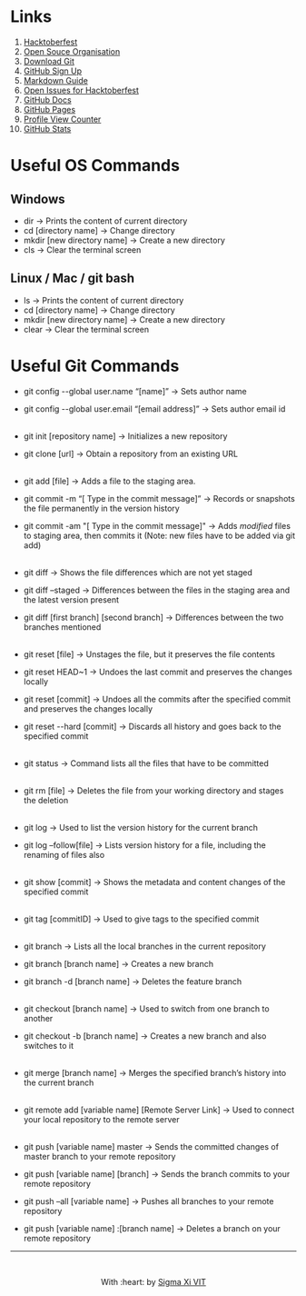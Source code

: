 # Links
1. [Hacktoberfest](https://hacktoberfest.digitalocean.com/)
2. [Open Souce Organisation](https://opensource.org/)
3. [Download Git](https://git-scm.com/downloads)
4. [GitHub Sign Up](https://github.com/signup)
5. [Markdown Guide](https://www.markdownguide.org/basic-syntax/)
6. [Open Issues for Hacktoberfest](https://github.com/search?q=hacktoberfest&state=open&type=Issues)
7. [GitHub Docs](https://docs.github.com/en)
8. [GitHub Pages](https://docs.github.com/en/pages)
9. [Profile View Counter](https://github.com/antonkomarev/github-profile-views-counter)
10. [GitHub Stats](https://github.com/anuraghazra/github-readme-stats)



# Useful OS Commands

## Windows

* dir → Prints the content of current directory
* cd [directory name] → Change directory
* mkdir [new directory name] → Create a new directory
* cls → Clear the terminal screen

## Linux / Mac / git bash

* ls → Prints the content of current directory
* cd [directory name] → Change directory
* mkdir [new directory name] → Create a new directory
* clear → Clear the terminal screen

# Useful Git Commands

* git config --global user.name “[name]” → Sets author name
* git config --global user.email “[email address]” → Sets author email id
<br><br>

* git init [repository name] → Initializes a new repository
* git clone [url] → Obtain a repository from an existing URL
<br><br>

* git add [file] → Adds a file to the staging area.

* git commit -m “[ Type in the commit message]” → Records or snapshots the file permanently in the version history
* git commit -am "[ Type in the commit message]" → Adds *modified* files to staging area, then commits it (Note: new files have to be added via git add)
<br><br>

* git diff → Shows the file differences which are not yet staged
* git diff –staged → Differences between the files in the staging area and the latest version present
* git diff [first branch] [second branch] → Differences between the two branches mentioned
<br><br>

* git reset [file] → Unstages the file, but it preserves the file contents
* git reset HEAD~1 → Undoes the last commit and preserves the changes locally
* git reset [commit] → Undoes all the commits after the specified commit and preserves the changes locally
* git reset --hard [commit] → Discards all history and goes back to the specified commit
<br><br>

* git status → Command lists all the files that have to be committed
<br><br>

* git rm [file] → Deletes the file from your working directory and stages the deletion
<br><br>

* git log → Used to list the version history for the current branch
* git log –follow[file] → Lists version history for a file, including the renaming of files also
<br><br>

* git show [commit] → Shows the metadata and content changes of the specified commit
<br><br>

* git tag [commitID] → Used to give tags to the specified commit
<br><br>

* git branch → Lists all the local branches in the current repository
* git branch [branch name] → Creates a new branch
* git branch -d [branch name] → Deletes the feature branch
<br><br>

* git checkout [branch name] → Used to switch from one branch to another
* git checkout -b [branch name] → Creates a new branch and also switches to it
<br><br>

* git merge [branch name] → Merges the specified branch’s history into the current branch
<br><br>

* git remote add [variable name] [Remote Server Link] → Used to connect your local repository to the remote server
<br><br>

* git push [variable name] master → Sends the committed changes of master branch to your remote repository
* git push [variable name] [branch] → Sends the branch commits to your remote repository
* git push –all [variable name] → Pushes all branches to your remote repository
* git push [variable name] :[branch name] → Deletes a branch on your remote repository

<hr>
<br>
<p align="center">
	With :heart: by <a href="https://github.com/SIGMA-XI-VIT" target="_blank">Sigma Xi VIT</a>
</p>
